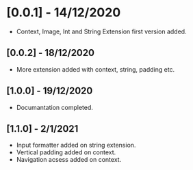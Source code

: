 # [0.0.1] - 14/12/2020

* Context, Image, Int and String Extension first version added.

## [0.0.2] - 18/12/2020

* More extension added with context, string, padding etc.

## [1.0.0] - 19/12/2020

* Documantation completed.

## [1.1.0] - 2/1/2021

* Input formatter added on string extension.
* Vertical padding added on context.
* Navigation acsess added on context.